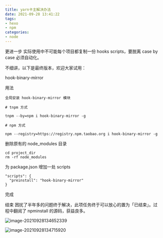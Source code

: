 ```yaml
---
title: yarn卡主解决办法
date: 2021-09-28 13:41:22
tags:
- hexo
- npm
categories: 
- node
---
```

更进一步
实际使用中不可能每个项目都复制一份 hooks scripts，要脱离 case by case 必须自动化。

不细讲，以下是最终版本，欢迎大家试用：

hook-binary-mirror

用法

```
全局安装 hook-binary-mirror 模块

# tnpm 方式

tnpm --by=npm i hook-binary-mirror -g

# npm 方式

npm --registry=https://registry.npm.taobao.org i hook-binary-mirror -g
```

删除原有的 node_modules 目录
```
cd project_dir
rm -rf node_modules
```

为 package.json 增加一处 scripts

```
"scripts": {
  "preinstall": "hook-binary-mirror"
}
```

完成

结束
困扰了半年多的问题终于解决，此项任务终于可以放心的置为「已结束」。过程中翻阅了 npminstall 的源码，获益良多。

![image-20210928134652339](https://gitee.com/hxf88/imgrepo/raw/master/img/image-20210928134652339.png)

![image-20210928134715920](https://gitee.com/hxf88/imgrepo/raw/master/img/image-20210928134715920.png)

